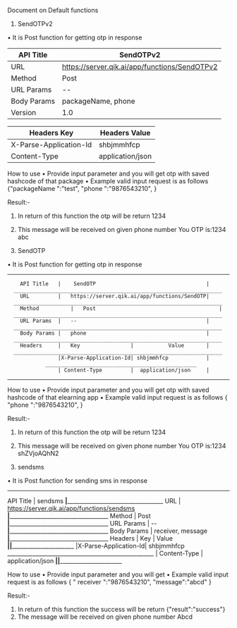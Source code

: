 Document on Default functions
1.	SendOTPv2

•	It is Post function for getting otp in response 
 
 | API Title   | SendOTPv2                                                   |
 |-------------|-------------------------------------------------------------|
 | URL	       |  https://server.qik.ai/app/functions/SendOTPv2              |
 | Method      | Post                                                        |
 | URL Params  | --                                                          |
 | Body Params | packageName, phone                                          |
 | Version     | 1.0                                                         |


 | Headers Key            | Headers Value            |
 |------------------------|--------------------------|
 | X-Parse-Application-Id | shbjmmhfcp               |
 | Content-Type           | application/json         |

 
  How to use
•	Provide input parameter and you will get otp with saved hashcode of that package
•	Example valid input request is as follows 
      {"packageName ":"test", "phone ":"9876543210",     }


Result:-
1. In return of this function the otp will be return 
1234
2. This message will be received on given phone number 
     You OTP is:1234 abc













2.	SendOTP

•	It is Post function for getting otp in response 

________________________________________________________________________
        API Title	|    SendOTP                                   |
      __________________________________________________________________
        URL	        |   https://server.qik.ai/app/functions/SendOTP|
      __________________________________________________________________
        Method	        |   Post                                       |
      __________________________________________________________________
        URL Params	|   --                                         |
      __________________________________________________________________
        Body Params	|   phone                                      |
      __________________________________________________________________
        Headers	 	|   Key                |           Value       |
      __________________________________________________________________
	                |X-Parse-Application-Id| shbjmmhfcp            |
		        ________________________________________________
	                | Content-Type	       |  application/json     |
________________________________________________________________________
 
  How to use
•	Provide input parameter and you will get otp with saved hashcode of that elearning app
•	Example valid input request is as follows 
      { "phone ":"9876543210",     }



Result:-
1. In return of this function the otp will be return 
1234
2. This message will be received on given phone number You OTP is:1234 shZVjoAQhN2





	







3.	sendsms

•	It is Post function for sending sms in response 
__________________________________________________________________
API Title	|   sendsms
________________|__________________________________________________
URL	        |   https://server.qik.ai/app/functions/sendsms
________________|___________________________________________________
Method	        |   Post
________________|___________________________________________________
URL Params	|   --
________________|___________________________________________________
Body Params	|  receiver, message
________________|___________________________________________________
Headers	 	|   Key                |           Value 
________________|______________________|____________________________
	        |X-Parse-Application-Id| shbjmmhfcp
		____________________________________________________
	        | Content-Type	       |  application/json
________________|______________________|____________________________
 
 
  How to use
•	Provide input parameter and you will get 
•	Example valid input request is as follows 
      { " receiver ":"9876543210",   "message":"abcd"  }



Result:-
1. In return of this function the success will be return 
{"result":"success"}
2. The message will be received on given phone number 
Abcd











